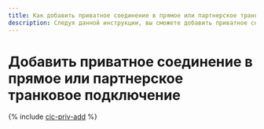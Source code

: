 ```yaml
---
title: Как добавить приватное соединение в прямое или партнерское транковое подключение
description: Следуя данной инструкции, вы сможете добавить приватное соединение в прямое или партнерское транковое подключение.
---
```


# Добавить приватное соединение в прямое или партнерское транковое подключение

{% include [cic-priv-add](../../_tutorials/routing/priv-add.md) %}
